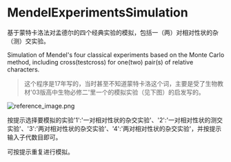 # MendelExperimentsSimulation
基于蒙特卡洛法对孟德尔的四个经典实验的模拟，包括一（两）对相对性状的杂（测）交实验。

Simulation of Mendel's four classical experiments based on the Monte Carlo method, including cross(testcross) for one(two) pair(s) of relative characters.

> 这个程序是17年写的，当时甚至不知道蒙特卡洛这个词，主要是受了生物教材'03版高中生物必修二'里一个的模拟实验（见下图）的启发写的。

![reference_image.png](https://github.com/IceBrecker/MendelExperimentsSimulation/blob/main/reference_image.png "参考的模拟实验示意图")

按提示选择要模拟的实验'1':'一对相对性状的杂交实验'、'2':'一对相对性状的测交实验'、'3':'两对相对性状的杂交实验'、'4':'两对相对性状的杂交实验'，并按提示输入子代数目即可。

可按提示重复进行模拟。
